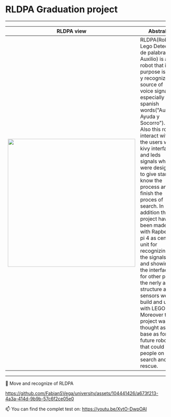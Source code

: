 <h1>RLDPA Graduation project</h1>
<hr>

| RLDPA view            | Abstrab                                                          |
| ----------------- | ------------------------------------------------------------------ |
|<img src="https://github.com/FabianSVega/university/assets/104441426/a38df520-455d-4491-85a9-78299ce28268" alt="" width ="400dp">|RLDPA(Robot Lego Detector de palabras de Auxilio) is a robot that it purpose is find y recognize source of voice signals, especially the spanish words("Auxilio, Ayuda y Socorro"). Also this robot interact with the users with kivy interface and leds signals which were designed to give start, know the process and finish the proces of search. In addition this project have been made with  Rapberry pi 4 as central unit for recognizing the signals, and showing the interface, for other part the nerly all structure and sensors were build and used with LEGO. Moreover this project was thought as base as for future robots that could help people on search and rescue.|
<hr>

💬 Move and recognize of RLDPA


https://github.com/FabianSVega/university/assets/104441426/a673f213-4a3a-414d-9b9b-57c6f2ce05e0


📫 You can find the complet test on: https://youtu.be/XvtO-DwpOAI

